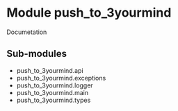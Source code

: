 Module push_to_3yourmind
========================
Documetation

Sub-modules
-----------
* push_to_3yourmind.api
* push_to_3yourmind.exceptions
* push_to_3yourmind.logger
* push_to_3yourmind.main
* push_to_3yourmind.types